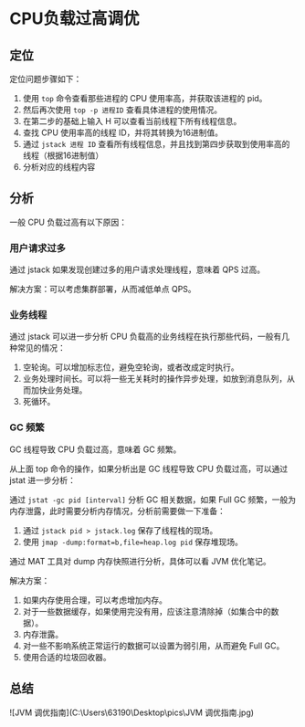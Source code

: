 

# CPU负载过高调优

## 定位

定位问题步骤如下：

1. 使用 `top` 命令查看那些进程的 CPU 使用率高，并获取该进程的 pid。
2. 然后再次使用 `top -p 进程ID` 查看具体进程的使用情况。
3. 在第二步的基础上输入 H 可以查看当前线程下所有线程信息。
4. 查找 CPU 使用率高的线程 ID，并将其转换为16进制值。
5. 通过 `jstack 进程 ID` 查看所有线程信息，并且找到第四步获取到使用率高的线程（根据16进制值）
6. 分析对应的线程内容



## 分析

一般 CPU 负载过高有以下原因：



### 用户请求过多

通过 jstack 如果发现创建过多的用户请求处理线程，意味着 QPS 过高。

解决方案：可以考虑集群部署，从而减低单点 QPS。



### 业务线程

通过 jstack 可以进一步分析 CPU 负载高的业务线程在执行那些代码，一般有几种常见的情况：

1. 空轮询。可以增加标志位，避免空轮询，或者改成定时执行。
2. 业务处理时间长。可以将一些无关耗时的操作异步处理，如放到消息队列，从而加快业务处理。
3. 死循环。



### GC 频繁

GC 线程导致 CPU 负载过高，意味着 GC 频繁。

从上面 top 命令的操作，如果分析出是 GC 线程导致 CPU 负载过高，可以通过 jstat 进一步分析：

通过 `jstat -gc pid [interval]` 分析 GC 相关数据，如果 Full GC 频繁，一般为内存泄露，此时需要分析内存情况，分析前需要做一下准备：

1. 通过 `jstack pid > jstack.log` 保存了线程栈的现场。
2. 使用 `jmap -dump:format=b,file=heap.log pid` 保存堆现场。

通过 MAT 工具对 dump 内存快照进行分析，具体可以看 JVM 优化笔记。

解决方案：

1. 如果内存使用合理，可以考虑增加内存。
2. 对于一些数据缓存，如果使用完没有用，应该注意清除掉（如集合中的数据）。
3. 内存泄露。
4. 对一些不影响系统正常运行的数据可以设置为弱引用，从而避免 Full GC。
5. 使用合适的垃圾回收器。



## 总结

![JVM 调优指南](C:\Users\63190\Desktop\pics\JVM 调优指南.jpg)

